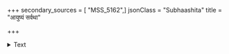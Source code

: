+++
secondary_sources = [ "MSS_5162",]
jsonClass = "Subhaashita"
title = "आयुष्यं सर्वथा"

+++

<details><summary>Text</summary>

आयुष्यं सर्वथा रक्ष्यं प्राणिनामिह धीमता।  
अप्यल्पगुणसंपन्नो जीवन् भद्राणि पश्यति॥
</details>

